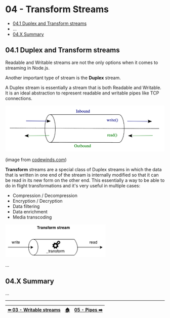 # 04 - Transform Streams

- [04.1 Duplex and Transform streams](#041-duplex-and-transform-streams)
- ...
- [04.X Summary](#04X-summary)


## 04.1 Duplex and Transform streams

Readable and Writable streams are not the only options when it comes to streaming in Node.js.

Another important type of stream is the **Duplex** stream.

A Duplex stream is essentially a stream that is both Readable and Writable. It is an ideal abstraction to represent readable and writable pipes like TCP connections.

![Duplex stream schema](./images/duplex-stream-schema.png)

(image from [codewinds.com](http://codewinds.com/blog/2013-08-31-nodejs-duplex-streams.html))

**Transform** streams are a special class of Duplex streams in which the data that is written in one end of the stream is internally modified so that it can be read in its new form on the other end. This essentially a way to be able to do in flight transformations and it's very useful in multiple cases:

 - Compression / Decompression
 - Encryption / Decryption
 - Data filtering
 - Data enrichment
 - Media transcoding

![Transform stream schema](./images/transform-stream-schema.png)

...


## 04.X Summary

...

---

| [⬅️ 03 - Writable streams](/03-writable-streams/README.md) | [🏠](/README.md)| [05 - Pipes ➡️](/05-pipes/README.md)|
|:--------------|:------:|------------------------------------------------:|
